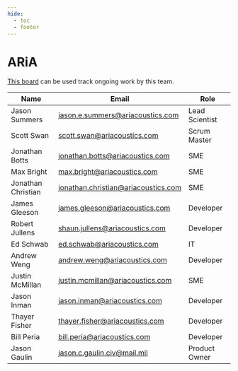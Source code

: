 ```yaml
---
hide:
  - toc
  - footer
---
```


# ARiA

[This board](https://gitlab.jatic.net/groups/jatic/aria/-/boards) can be used track ongoing work by this team.

| Name | Email | Role |
| ---- | ----- | ---- |
| Jason Summers | jason.e.summers@ariacoustics.com | Lead Scientist |
| Scott Swan | scott.swan@ariacoustics.com | Scrum Master |
| Jonathan Botts | jonathan.botts@ariacoustics.com | SME |
| Max Bright | max.bright@ariacoustics.com | SME |
| Jonathan Christian | jonathan.christian@ariacoustics.com | SME |
| James Gleeson | james.gleeson@ariacoustics.com | Developer |
| Robert Jullens | shaun.jullens@ariacoustics.com | Developer |
| Ed Schwab | ed.schwab@ariacoustics.com | IT |
| Andrew Weng | andrew.weng@ariacoustics.com | Developer |
| Justin McMillan | justin.mcmillan@ariacoustics.com | SME |
| Jason Inman | jason.inman@ariacoustics.com | Developer |
| Thayer Fisher | thayer.fisher@ariacoustics.com | Developer |
| Bill Peria | bill.peria@ariacoustics.com | Developer |
| Jason Gaulin | jason.c.gaulin.civ@mail.mil | Product Owner |

